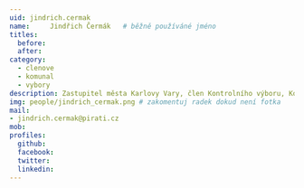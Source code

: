 ```yaml
---
uid: jindrich.cermak
name:     Jindřich Čermák  	# běžně používáné jméno
titles:
  before:
  after:
category:
  - clenove
  - komunal
  - vybory
description: Zastupitel města Karlovy Vary, člen Kontrolního výboru, Komise pro otevřenou společnost a nové technologie a Komise pro řešení otázek bezpečnosti kraje v Karlovarským kraji
img: people/jindrich_cermak.png # zakomentuj radek dokud není fotka
mail:
- jindrich.cermak@pirati.cz
mob:
profiles:
  github:
  facebook:
  twitter:
  linkedin:
---
```



